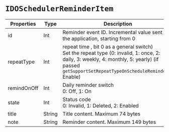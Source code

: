 # `IDOSchedulerReminderItem`

| Properties | Type | Description |
| ----------- | ------- | ------------ |
| id | Int | Reminder event ID. Incremental value sent by the application, starting from 0 | 
 | repeatType | Int | repeat time , bit 0 as a general switch)<br/>Set the repeat type (0: invalid, 1: once, 2: daily, 3: weekly, 4: monthly, 5: yearly) (if passed<br/>`getSupportSetRepeatTypeOnScheduleReminderV3 `Enable) |
| remindOnOff | Int | Daily reminder switch<br/>0: Off, 1: On |
| state | Int | Status code<br/>0: Invalid, 1: Deleted, 2: Enabled |
| title | String | Title content. Maximum 74 bytes |
| note | String | Reminder content. Maximum 149 bytes |
